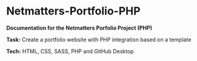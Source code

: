 # Netmatters-Portfolio-PHP

<b>Documentation for the Netmatters Porfolio Project (PHP)</b>

<b>Task:</b> Create a portfolio website with PHP integration based on a template

<b>Tech:</b> HTML, CSS, SASS, PHP and GitHub Desktop
